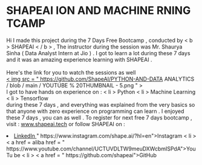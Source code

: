 # SHAPEAI ION AND MACHINE RNING TCAMP
Hi I made this project during the 7 Days Free Bootcamp , conducted by < b > SHAPEAI
< / b > ,
The instructor during the session was Mr. Shaurya Sinha ( Data Analyst Intern at Jio ) . I got to
learn a lot during these 7 days and it was an amazing experience learning with SHAPEAI .
<br> <br> Here's the link for you to watch the sessions as well <br>
<a href="https://www.youtube.com/playlist?list=PL7z18TDRnbuLNEA-59W7wWgCWEBLE0D6h"> < img src = " https://github.com/ShapeAI/PYTHON-AND-DATA
ANALYTICS / blob / main / YOUTUBE % 20THUMBNAIL - 5.png " > </a>
<br> I got to have hands on experience on :
< li > Python
< li > Machine Learning
< li > Tensorflow
<br> during these 7 days , and everything was explained from the very basics so that
anyone with zero experience on programming can learn .
I enjoyed these 7 days , you can as well . To register for next free 7 days bootcamp , visit :
<a href="https://www.shapeai.tech"> www.shapeai.tech </a>
or follow SHAPEAI on :
<li> <a href=
" https://in.linkedin.com/company/shapeai">LinkedIn </a>
" https://www.instagram.com/shape.ai/?hl=en">Instagram </a>
< li > < a href =
aliba
href =
" https://www.youtube.com/channel/UCTUVDLTW9meuDXWcbmISPdA">YouTu
be </a>
< li > < a href =
" https://github.com/shapeai">GitHub </a>
